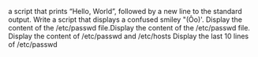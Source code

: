 a script that prints “Hello, World”, followed by a new line to the standard output.
Write a script that displays a confused smiley "(Ôo)'.
Display the content of the /etc/passwd file.Display the content of the /etc/passwd file.
Display the content of /etc/passwd and /etc/hosts
Display the last 10 lines of /etc/passwd
